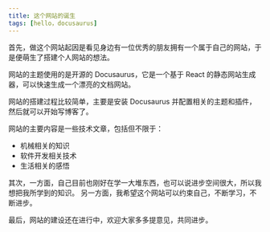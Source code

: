 ```yaml
---
title: 这个网站的诞生
tags: [hello，docusaurus]
---
```


首先，做这个网站起因是看见身边有一位优秀的朋友拥有一个属于自己的网站，于是便萌生了搭建个人网站的想法。

网站的主题使用的是开源的 Docusaurus，它是一个基于 React 的静态网站生成器，可以快速生成一个漂亮的文档网站。

网站的搭建过程比较简单，主要是安装 Docusaurus 并配置相关的主题和插件，然后就可以开始写博客了。

网站的主要内容是一些技术文章，包括但不限于：

- 机械相关的知识
- 软件开发相关技术
- 生活相关的感悟

其次，一方面，自己目前也刚好在学一大堆东西，也可以说进步空间很大，所以我想把我所学到的知识。
另一方面，我希望这个网站可以约束自己，不断学习，不断进步。

最后，网站的建设还在进行中，欢迎大家多多提意见，共同进步。
